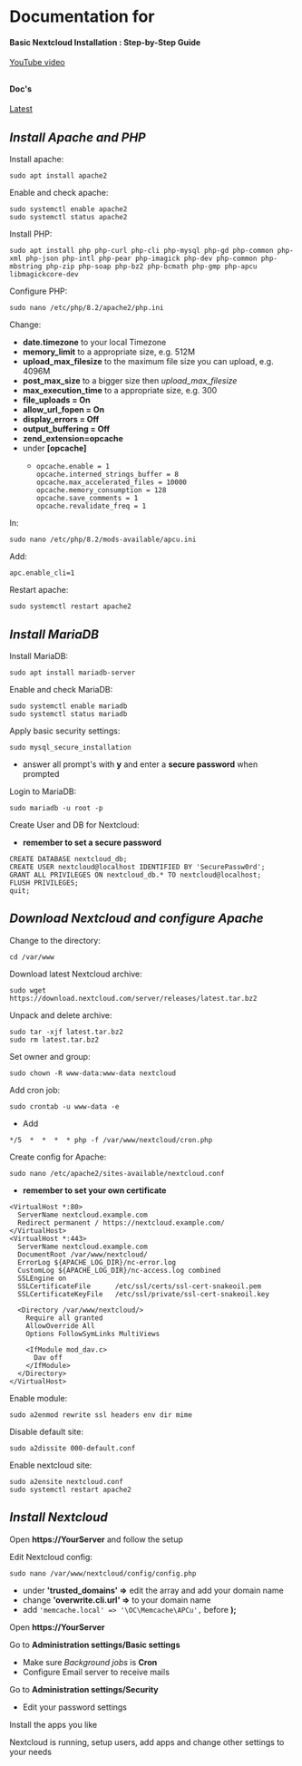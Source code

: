 # Documentation for

#### Basic Nextcloud Installation : Step-by-Step Guide

[YouTube video](https://youtu.be/f3wAeAeF3Ec)

##

####  Doc's

[Latest](https://docs.nextcloud.com/server/latest/admin_manual/contents.html)

##

## *Install Apache and PHP*

Install apache:
```
sudo apt install apache2
```

Enable and check apache:
```
sudo systemctl enable apache2
sudo systemctl status apache2
```

Install PHP:
```
sudo apt install php php-curl php-cli php-mysql php-gd php-common php-xml php-json php-intl php-pear php-imagick php-dev php-common php-mbstring php-zip php-soap php-bz2 php-bcmath php-gmp php-apcu libmagickcore-dev
```

Configure PHP:
```
sudo nano /etc/php/8.2/apache2/php.ini
```
Change:
  - **date.timezone** to your local Timezone
  - **memory_limit** to a appropriate size, e.g. 512M
  - **upload_max_filesize** to the maximum file size you can upload, e.g. 4096M
  - **post_max_size** to a bigger size then *upload_max_filesize*
  -  **max_execution_time** to a appropriate size, e.g. 300
  - **file_uploads = On**
  - **allow_url_fopen = On**
  - **display_errors = Off**
  - **output_buffering = Off**
  - **zend_extension=opcache**
  - under **[opcache]**
    - ```
      opcache.enable = 1
      opcache.interned_strings_buffer = 8
      opcache.max_accelerated_files = 10000
      opcache.memory_consumption = 128
      opcache.save_comments = 1
      opcache.revalidate_freq = 1
      ```

In:
```
sudo nano /etc/php/8.2/mods-available/apcu.ini
```
Add:
```
apc.enable_cli=1
```

Restart apache:
```
sudo systemctl restart apache2
```

## *Install MariaDB*

Install MariaDB:
```
sudo apt install mariadb-server
```

Enable and check MariaDB:
```
sudo systemctl enable mariadb
sudo systemctl status mariadb
```

Apply basic security settings:

```
sudo mysql_secure_installation
```
  - answer all prompt's with **y** and enter a **secure password** when prompted

Login to MariaDB:
```
sudo mariadb -u root -p
```

Create User and DB for Nextcloud:

  - **remember to set a secure password**

```
CREATE DATABASE nextcloud_db;
CREATE USER nextcloud@localhost IDENTIFIED BY 'SecurePassw0rd';
GRANT ALL PRIVILEGES ON nextcloud_db.* TO nextcloud@localhost;
FLUSH PRIVILEGES;
quit;
```

## *Download Nextcloud and configure Apache*

Change to the directory:
```
cd /var/www
```

Download latest Nextcloud archive:
```
sudo wget https://download.nextcloud.com/server/releases/latest.tar.bz2
```

Unpack and delete archive:
```
sudo tar -xjf latest.tar.bz2
sudo rm latest.tar.bz2
```

Set owner and group:
```
sudo chown -R www-data:www-data nextcloud
```

Add cron job:
```
sudo crontab -u www-data -e
```
  - Add
```
*/5  *  *  *  * php -f /var/www/nextcloud/cron.php
```

Create config for Apache:
```
sudo nano /etc/apache2/sites-available/nextcloud.conf
```

  - **remember to set your own certificate**
```
<VirtualHost *:80>
  ServerName nextcloud.example.com
  Redirect permanent / https://nextcloud.example.com/
</VirtualHost>
<VirtualHost *:443>
  ServerName nextcloud.example.com
  DocumentRoot /var/www/nextcloud/
  ErrorLog ${APACHE_LOG_DIR}/nc-error.log
  CustomLog ${APACHE_LOG_DIR}/nc-access.log combined
  SSLEngine on
  SSLCertificateFile      /etc/ssl/certs/ssl-cert-snakeoil.pem
  SSLCertificateKeyFile   /etc/ssl/private/ssl-cert-snakeoil.key

  <Directory /var/www/nextcloud/>
    Require all granted
    AllowOverride All
    Options FollowSymLinks MultiViews

    <IfModule mod_dav.c>
      Dav off
    </IfModule>
  </Directory>
</VirtualHost>
```

Enable module:
```
sudo a2enmod rewrite ssl headers env dir mime
```

Disable default site:
```
sudo a2dissite 000-default.conf
```

Enable nextcloud site:
```
sudo a2ensite nextcloud.conf
sudo systemctl restart apache2
```

## *Install Nextcloud*

Open **https://YourServer** and follow the setup

Edit Nextcloud config:
```
sudo nano /var/www/nextcloud/config/config.php
```
  - under **'trusted_domains' =>** edit the array and add your domain name
  - change **'overwrite.cli.url' =>** to your domain name
  - add ```'memcache.local' => '\OC\Memcache\APCu',``` before **);**

Open **https://YourServer**

Go to **Administration settings/Basic settings**
  - Make sure *Background jobs* is **Cron**
  - Configure Email server to receive mails

Go to **Administration settings/Security**
  - Edit your password settings

Install the apps you like

Nextcloud is running, setup users, add apps and change other settings to your needs
